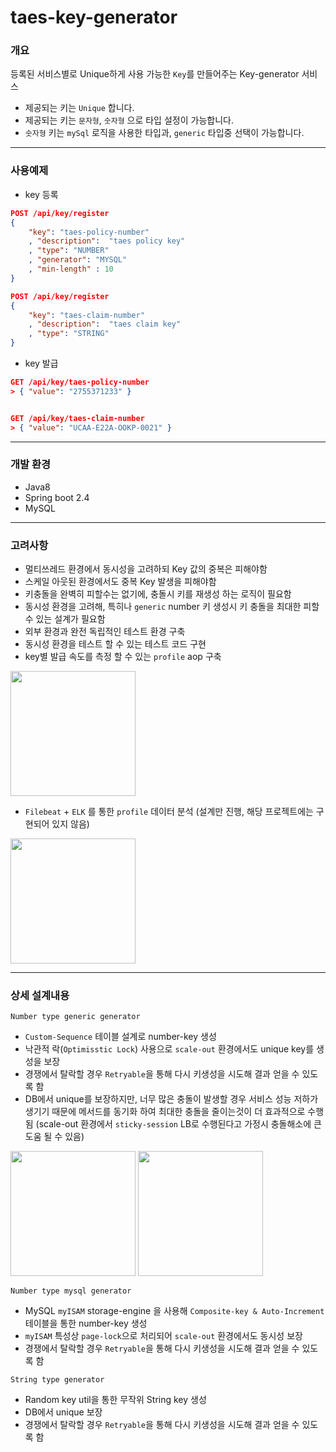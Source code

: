 # taes-key-generator

### 개요

등록된 서비스별로 Unique하게 사용 가능한 `Key`를 만들어주는 Key-generator 서비스  

- 제공되는 키는 `Unique` 합니다.
- 제공되는 키는 `문자형`, `숫자형` 으로 타입 설정이 가능합니다.
- `숫자형` 키는 `mySql` 로직을 사용한 타입과, `generic` 타입중 선택이 가능합니다.

---

### 사용예제

- key 등록

```json
POST /api/key/register
{
    "key": "taes-policy-number"
    , "description":  "taes policy key"
    , "type": "NUMBER"
    , "generator": "MYSQL"
    , "min-length" : 10
}

POST /api/key/register
{
    "key": "taes-claim-number"
    , "description":  "taes claim key"
    , "type": "STRING"
}

```

- key 발급

```json
GET /api/key/taes-policy-number 
> { "value": "2755371233" }


GET /api/key/taes-claim-number
> { "value": "UCAA-E22A-OOKP-0021" }
```

---

### 개발 환경

- Java8
- Spring boot 2.4
- MySQL

---

### 고려사항

- 멀티쓰레드 환경에서 동시성을 고려하되 Key 값의 중복은 피해야함
- 스케일 아웃된 환경에서도 중복 Key 발생을 피해야함
- 키충돌을 완벽히 피할수는 없기에, 충돌시 키를 재생성 하는 로직이 필요함
- 동시성 환경을 고려해, 특히나 `generic` number 키 생성시 키 충돌을 최대한 피할수 있는 설계가 필요함
- 외부 환경과 완전 독립적인 테스트 환경 구축
- 동시성 환경을 테스트 할 수 있는 테스트 코드 구현 
- key별 발급 속도를 측정 할 수 있는 `profile` aop 구축

<img width="200" src="https://githubusercontent.com/taes-k/taes-key-generator/raw/main/images/key_generate_profile.png">

- `Filebeat` + `ELK` 를 통한 `profile` 데이터 분석 (설계만 진행, 해당 프로젝트에는 구현되어 있지 않음)

<img width="200" src="https://githubusercontent.com/taes-k/taes-key-generator/raw/main/images/profile_elk_architecture.png">


---

### 상세 설계내용

`Number type generic generator`  

- `Custom-Sequence` 테이블 설계로 number-key 생성
- 낙관적 락(`Optimisstic Lock`) 사용으로 `scale-out` 환경에서도 unique key를 생성을 보장
- 경쟁에서 탈락할 경우 `Retryable`을 통해 다시 키생성을 시도해 결과 얻을 수 있도록 함
- DB에서 unique를 보장하지만, 너무 많은 충돌이 발생할 경우 서비스 성능 저하가 생기기 때문에 메서드를 동기화 하여 최대한 충돌을 줄이는것이 더 효과적으로 수행됨 (scale-out 환경에서 `sticky-session` LB로 수행된다고 가정시 충돌해소에 큰 도움 될 수 있음)

<img width="200" src="https://githubusercontent.com/taes-k/taes-key-generator/raw/main/images/number_generic_key_without_syncronized.png">

<img width="200" src="https://githubusercontent.com/taes-k/taes-key-generator/raw/main/images/number_generic_key_with_syncronized.png">

`Number type mysql generator`  

- MySQL `myISAM` storage-engine 을 사용해 `Composite-key & Auto-Increment` 테이블을 통한 number-key 생성
- `myISAM` 특성상 `page-lock`으로 처리되어 `scale-out` 환경에서도 동시성 보장
- 경쟁에서 탈락할 경우 `Retryable`을 통해 다시 키생성을 시도해 결과 얻을 수 있도록 함

`String type generator`

- Random key util을 통한 무작위 String key 생성
- DB에서 unique 보장
- 경쟁에서 탈락할 경우 `Retryable`을 통해 다시 키생성을 시도해 결과 얻을 수 있도록 함




